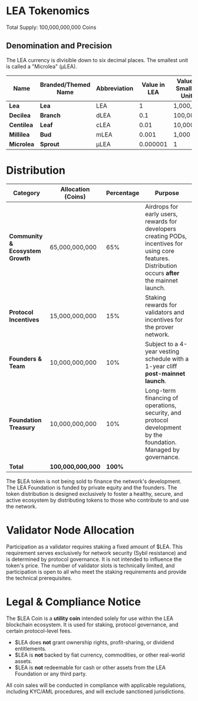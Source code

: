 # LEA Tokenomics

Total Supply: 100,000,000,000 Coins

## Denomination and Precision
The LEA currency is divisible down to six decimal places. The smallest unit is called a "Microlea" (μLEA).

| Name            | Branded/Themed Name | Abbreviation | Value in LEA | Value in Smallest Units |
| --------------- | ------------------- | ------------ | ------------ | ----------------------- |
| **Lea**         | **Lea**             | LEA          | 1            | 1,000,000               |
| **Decilea**     | **Branch**          | dLEA         | 0.1          | 100,000                 |
| **Centilea**    | **Leaf**            | cLEA         | 0.01         | 10,000                  |
| **Millilea**    | **Bud**             | mLEA         | 0.001        | 1,000                   |
| **Microlea**    | **Sprout**          | μLEA         | 0.000001     | 1                       |

# Distribution

| Category                         | Allocation (Coins) | Percentage | Purpose                                                                                                                              |
| -------------------------------- | ------------------ | ---------- | ------------------------------------------------------------------------------------------------------------------------------------ |
| **Community & Ecosystem Growth** | 65,000,000,000     | 65%        | Airdrops for early users, rewards for developers creating PODs, incentives for using core features. Distribution occurs **after** the mainnet launch. |
| **Protocol Incentives**          | 15,000,000,000     | 15%        | Staking rewards for validators and incentives for the prover network.                                                                |
| **Founders & Team**              | 10,000,000,000     | 10%        | Subject to a 4-year vesting schedule with a 1-year cliff **post-mainnet launch**.                                                    |
| **Foundation Treasury**          | 10,000,000,000     | 10%        | Long-term financing of operations, security, and protocol development by the foundation. Managed by governance.                      |
| **Total**                        | **100,000,000,000**| **100%**   |                                                                                                                                      |

The $LEA token is not being sold to finance the network's development. The LEA Foundation is funded by private equity and the founders. The token distribution is designed exclusively to foster a healthy, secure, and active ecosystem by distributing tokens to those who contribute to and use the network.

# Validator Node Allocation

Participation as a validator requires staking a fixed amount of $LEA. This requirement serves exclusively for network security (Sybil resistance) and is determined by protocol governance. It is not intended to influence the token's price. The number of validator slots is technically limited, and participation is open to all who meet the staking requirements and provide the technical prerequisites.


# Legal & Compliance Notice

The $LEA Coin is a **utility coin** intended solely for use within the LEA blockchain ecosystem. It is used for staking, protocol governance, and certain protocol-level fees.

- $LEA does **not** grant ownership rights, profit-sharing, or dividend entitlements.
- $LEA is **not** backed by fiat currency, commodities, or other real-world assets.
- $LEA is **not** redeemable for cash or other assets from the LEA Foundation or any third party.

All coin sales will be conducted in compliance with applicable regulations, including KYC/AML procedures, and will exclude sanctioned jurisdictions.
